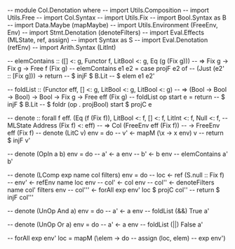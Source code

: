-- module Col.Denotation where
-- import Utils.Composition
-- import Utils.Free
-- import Col.Syntax
-- import Utils.Fix
-- import Bool.Syntax as B
-- import Data.Maybe (mapMaybe)
-- import Utils.Environment (FreeEnv, Env)
-- import Stmt.Denotation (denoteFilters)
-- import Eval.Effects (MLState, ref, assign)
-- import Syntax as S
-- import Eval.Denotation (refEnv)
-- import Arith.Syntax (LitInt)

-- elemContains :: ([] <: g, Functor f, LitBool <: g, Eq (g (Fix g)))
--     => Fix g -> Fix g -> Free f (Fix g)
-- elemContains e1 e2 = case projF e2 of
--   (Just (e2' :: [Fix g])) -> return
--     $ injF $ B.Lit
--     $ elem e1 e2'

-- foldList :: (Functor eff, [] <: g, LitBool <: g, LitBool <: g)
--   => (Bool -> Bool -> Bool) -> Bool -> Fix g -> Free eff (Fix g)
-- foldList op start e = return
--     $ injF $ B.Lit
--     $ foldr (op . projBool) start $ projC e

-- denote :: forall f eff. (Eq (f (Fix f)), LitBool <: f, [] <: f, LitInt <: f, Null <: f,
--   MLState Address (Fix f) <: eff)
--   => Col (FreeEnv eff (Fix f))
--   -> FreeEnv eff (Fix f)
-- denote (LitC v) env = do
--   v' <- mapM (\x -> x env) v
--   return $ injF v'

-- denote (OpIn a b) env = do
--   a' <- a env
--   b' <- b env
--   elemContains a' b'

-- denote (LComp exp name col filters) env = do
--   loc    <- ref (S.null :: Fix f)
--   env'   <- refEnv name loc env
--   col'   <- col env
--   col''  <- denoteFilters name col' filters env
--   col''' <- forAll exp env' loc $ projC col''
--   return $ injF col'''

-- denote (UnOp And a) env = do
--   a' <- a env
--   foldList (&&) True a'

-- denote (UnOp Or a) env = do
--   a' <- a env
--   foldList (||) False a'

-- forAll exp env' loc = mapM (\elem -> do
--     assign (loc, elem)
--     exp env')
